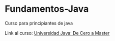 # Fundamentos-Java
Curso para principiantes de java

Link al curso: [Universidad Java: De Cero a Master](https://www.udemy.com/course/universidad-java-especialista-en-java-desde-cero-a-master/)
